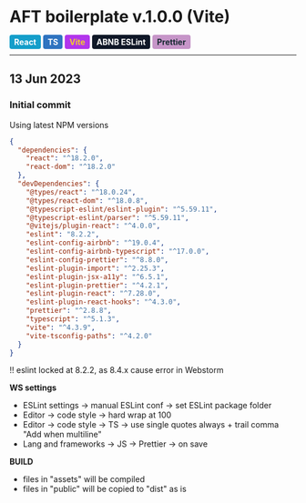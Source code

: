 <h1>AFT boilerplate v.1.0.0 (Vite)</h1>
<span style="background-color:#149eca; color:white; padding: 4px 8px; border-radius: 4px"><strong>React</strong></span>
<span style="background-color:#2f74c0; color:white; padding: 4px 8px; border-radius: 4px"><strong>TS</strong></span>
<span style="background-color:#b236ec; color:#f2cc2e; padding: 4px 8px; border-radius: 4px"><strong>Vite</strong></span>
<span style="background-color:#101828; color:white; padding: 4px 8px; border-radius: 4px"><strong>ABNB 
ESLint</strong></span>
<span style="background-color:#c695c8; color:#1a2b34; padding: 4px 8px; border-radius: 
4px"><strong>Prettier</strong></span>
<br/>

---------------------------------------------------------------
<h2>13 Jun 2023</h2>
<h3>Initial commit</h3>
<p>Using latest NPM versions</p>

```json
{
  "dependencies": {
    "react": "^18.2.0",
    "react-dom": "^18.2.0"
  },
  "devDependencies": {
    "@types/react": "^18.0.24",
    "@types/react-dom": "^18.0.8",
    "@typescript-eslint/eslint-plugin": "^5.59.11",
    "@typescript-eslint/parser": "^5.59.11",
    "@vitejs/plugin-react": "^4.0.0",
    "eslint": "8.2.2",
    "eslint-config-airbnb": "^19.0.4",
    "eslint-config-airbnb-typescript": "^17.0.0",
    "eslint-config-prettier": "^8.8.0",
    "eslint-plugin-import": "^2.25.3",
    "eslint-plugin-jsx-a11y": "^6.5.1",
    "eslint-plugin-prettier": "^4.2.1",
    "eslint-plugin-react": "^7.28.0",
    "eslint-plugin-react-hooks": "^4.3.0",
    "prettier": "^2.8.8",
    "typescript": "^5.1.3",
    "vite": "^4.3.9",
    "vite-tsconfig-paths": "^4.2.0"
  }
}
```
!! eslint locked at 8.2.2, as 8.4.x cause error in Webstorm

<strong>WS settings</strong>
<ul>
    <li>ESLint settings -> manual ESLint conf -> set ESLint package folder</li>
    <li>Editor -> code style -> hard wrap at 100</li>
    <li>Editor -> code style -> TS -> use single quotes always + trail comma "Add when 
multiline"</li>
    <li>Lang and frameworks -> JS -> Prettier -> on save</li>
</ul>

<strong>BUILD</strong>
<ul>
    <li>files in "assets" will be compiled</li>
    <li>files in "public" will be copied to "dist" as is</li>
</ul>

